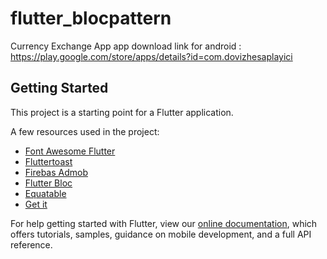 # flutter_blocpattern

Currency Exchange App
app download link for android : https://play.google.com/store/apps/details?id=com.dovizhesaplayici

## Getting Started

This project is a starting point for a Flutter application.

A few resources used in the project:

- [Font Awesome Flutter](https://pub.dev/packages/font_awesome_flutter)
- [Fluttertoast ](https://pub.dev/packages/fluttertoast)
- [Firebas Admob ](https://pub.dev/packages/firebase_admob)
- [Flutter Bloc ](https://pub.dev/packages/flutter_bloc)
- [Equatable ](https://pub.dev/packages/equatable)
- [Get it ](https://pub.dev/packages/get_it)

For help getting started with Flutter, view our
[online documentation](https://flutter.dev/docs), which offers tutorials,
samples, guidance on mobile development, and a full API reference.
